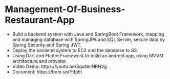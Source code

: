 # Management-Of-Business-Restaurant-App
<ul>
<li>Build a backend system with Java and SpringBoot Framework, mapping and managing database with SpringJPA and SQL Server, secure data by Spring Security and Spring JWT.</li>
<li>Deploy the backend system to EC2 and the database to S3.</li>
<li>Using Dart and Flutter Framework to build an android app, using MVVM architecture and provider.</li>
<li>Video Demo: https://youtu.be/3quNniNRNVg</li>
<li>Document: https://bom.so/YtfpEi</li>
</ul>
